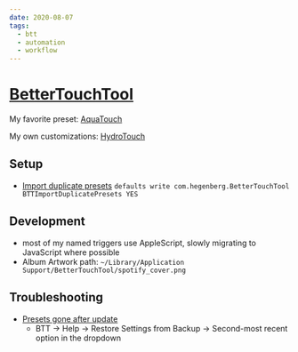 ```yaml
---
date: 2020-08-07
tags:
  - btt
  - automation
  - workflow
---
```


# [BetterTouchTool](https://folivora.ai)

My favorite preset: [AquaTouch](https://community.folivora.ai/t/1704)

My own customizations: [HydroTouch](https://github.com/dnnsmnstrr/HydroTouch)


## Setup

- [Import duplicate presets](https://community.folivora.ai/t/cant-import-a-preset-without-replacing/10455/4)
  `defaults write com.hegenberg.BetterTouchTool BTTImportDuplicatePresets YES`

## Development

- most of my named triggers use AppleScript, slowly migrating to JavaScript where possible
- Album Artwork path: `~/Library/Application Support/BetterTouchTool/spotify_cover.png`

## Troubleshooting

- [Presets gone after update](https://community.folivora.ai/t/how-can-i-restore-my-presets/14976/2)
  - BTT -> Help -> Restore Settings from Backup -> Second-most recent option in the dropdown
